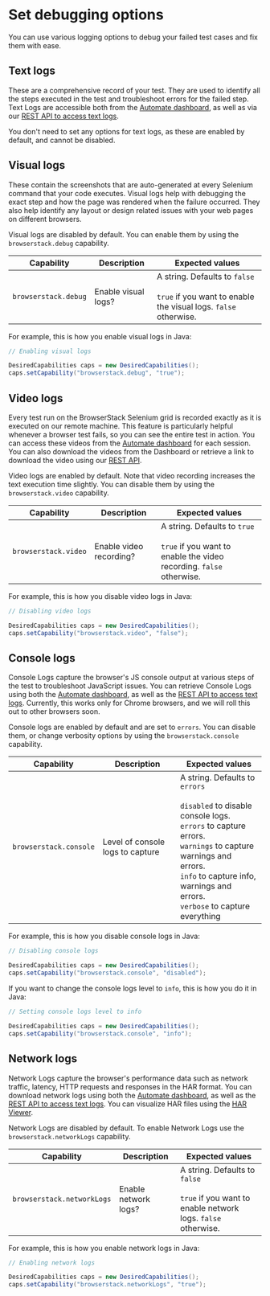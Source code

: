 # Set debugging options

You can use various logging options to debug your failed test cases and fix them with ease.

## Text logs
These are a comprehensive record of your test. They are used to identify all the steps executed in the test and troubleshoot errors for the failed step. Text Logs are accessible both from the [Automate dashboard](https://automate.browserstack.com/dashboard), as well as via our [REST API to access text logs](https://www.browserstack.com/automate/rest-api).

You don't need to set any options for text logs, as these are enabled by default, and cannot be disabled.

## Visual logs
These contain the screenshots that are auto-generated at every Selenium command that your code executes. Visual logs help with debugging the exact step and how the page was rendered when the failure occurred. They also help identify any layout or design related issues with your web pages on different browsers.

Visual logs are disabled by default. You can enable them by using the `browserstack.debug` capability.

| Capability | Description | Expected values |
| ---------- | ----------- | --------------- |
| `browserstack.debug`  | Enable visual logs? | A string. Defaults to `false` <br/><br/> `true` if you want to enable the visual logs. `false` otherwise. |

For example, this is how you enable visual logs in Java:

```java
// Enabling visual logs

DesiredCapabilities caps = new DesiredCapabilities();
caps.setCapability("browserstack.debug", "true");
```

## Video logs
Every test run on the BrowserStack Selenium grid is recorded exactly as it is executed on our remote machine. This feature is particularly helpful whenever a browser test fails, so you can see the entire test in action. You can access these videos from the [Automate dashboard](https://automate.browserstack.com/dashboard) for each session. You can also download the videos from the Dashboard or retrieve a link to download the video using our [REST API](https://www.browserstack.com/automate/rest-api).

Video logs are enabled by default. Note that video recording increases the text execution time slightly. You can disable them by using the `browserstack.video` capability.

| Capability | Description | Expected values |
| ---------- | ----------- | --------------- |
| `browserstack.video`  | Enable video recording? | A string. Defaults to `true` <br/><br/> `true` if you want to enable the video recording. `false` otherwise. |

For example, this is how you disable video logs in Java:

```java
// Disabling video logs

DesiredCapabilities caps = new DesiredCapabilities();
caps.setCapability("browserstack.video", "false");
```

## Console logs
Console Logs capture the browser's JS console output at various steps of the test to troubleshoot JavaScript issues. You can retrieve Console Logs using both the [Automate dashboard](https://automate.browserstack.com/dashboard), as well as the [REST API to access text logs](https://www.browserstack.com/automate/rest-api). Currently, this works only for Chrome browsers, and we will roll this out to other browsers soon.

Console logs are enabled by default and are set to `errors`. You can disable them, or change verbosity options by using the `browserstack.console` capability.

| Capability | Description | Expected values |
| ---------- | ----------- | --------------- |
| `browserstack.console`  | Level of console logs to capture | A string. Defaults to `errors` <br/><br/> `disabled` to disable console logs.<br/> `errors` to capture errors.<br/> `warnings` to capture warnings and errors.<br/> `info` to capture info, warnings and errors.<br/> `verbose` to capture everything|

For example, this is how you disable console logs in Java:

```java
// Disabling console logs

DesiredCapabilities caps = new DesiredCapabilities();
caps.setCapability("browserstack.console", "disabled");
```

If you want to change the console logs level to `info`, this is how you do it in Java:

```java
// Setting console logs level to info

DesiredCapabilities caps = new DesiredCapabilities();
caps.setCapability("browserstack.console", "info");
```

## Network logs
Network Logs capture the browser's performance data such as network traffic, latency, HTTP requests and responses in the HAR format. You can download network logs using both the [Automate dashboard](https://automate.browserstack.com/dashboard), as well as the [REST API to access text logs](https://www.browserstack.com/automate/rest-api). You can visualize HAR files using the [HAR Viewer](http://www.softwareishard.com/har/viewer/).

Network Logs are disabled by default. To enable Network Logs use the `browserstack.networkLogs` capability.

| Capability | Description | Expected values |
| ---------- | ----------- | --------------- |
| `browserstack.networkLogs`  | Enable network logs? | A string. Defaults to `false` <br/><br/> `true` if you want to enable network logs. `false` otherwise. |

For example, this is how you enable network logs in Java:

```java
// Enabling network logs

DesiredCapabilities caps = new DesiredCapabilities();
caps.setCapability("browserstack.networkLogs", "true");
```
